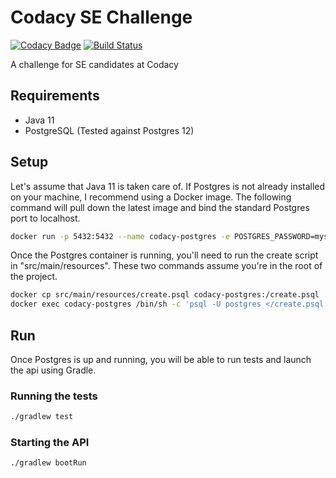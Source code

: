 # Codacy SE Challenge

[![Codacy Badge](https://api.codacy.com/project/badge/Grade/5535167864f54c8387df05d55df077e3)](https://www.codacy.com/manual/putman.dan/codacy-se-java?utm_source=github.com&amp;utm_medium=referral&amp;utm_content=dputman/codacy-se-java&amp;utm_campaign=Badge_Grade)
[![Build Status](https://travis-ci.org/dputman/codacy-se-java.svg?branch=master)](https://travis-ci.org/dputman/codacy-se-java)

A challenge for SE candidates at Codacy

## Requirements

*   Java 11
*   PostgreSQL (Tested against Postgres 12)

## Setup

Let's assume that Java 11 is taken care of.
If Postgres is not already installed on your machine, I recommend using a Docker image. The following command will pull down the latest image and bind the standard Postgres port to localhost.

```bash
docker run -p 5432:5432 --name codacy-postgres -e POSTGRES_PASSWORD=mysecretpassword -d postgres
```

Once the Postgres container is running, you'll need to run the create script in "src/main/resources". These two commands assume you're in the root of the project.

```bash
docker cp src/main/resources/create.psql codacy-postgres:/create.psql
docker exec codacy-postgres /bin/sh -c 'psql -U postgres </create.psql'
```

## Run

Once Postgres is up and running, you will be able to run tests and launch the api using Gradle.

### Running the tests

```bash
./gradlew test
```

### Starting the API

```bash
./gradlew bootRun
```